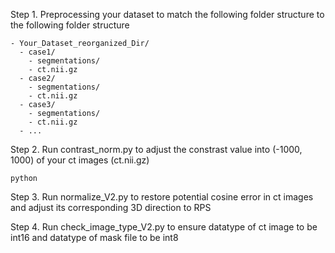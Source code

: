 Step 1. Preprocessing your dataset to match the following folder structure to the following folder structure
```
- Your_Dataset_reorganized_Dir/
  - case1/
    - segmentations/
    - ct.nii.gz
  - case2/
    - segmentations/
    - ct.nii.gz
  - case3/
    - segmentations/
    - ct.nii.gz
  - ...
```

Step 2. Run contrast_norm.py to adjust the constrast value into (-1000, 1000) of your ct images (ct.nii.gz)
```
python 
```
Step 3. Run normalize_V2.py to restore potential cosine error in ct images and adjust its corresponding 3D direction to RPS

Step 4. Run check_image_type_V2.py to ensure datatype of ct image to be int16 and datatype of mask file to be int8
